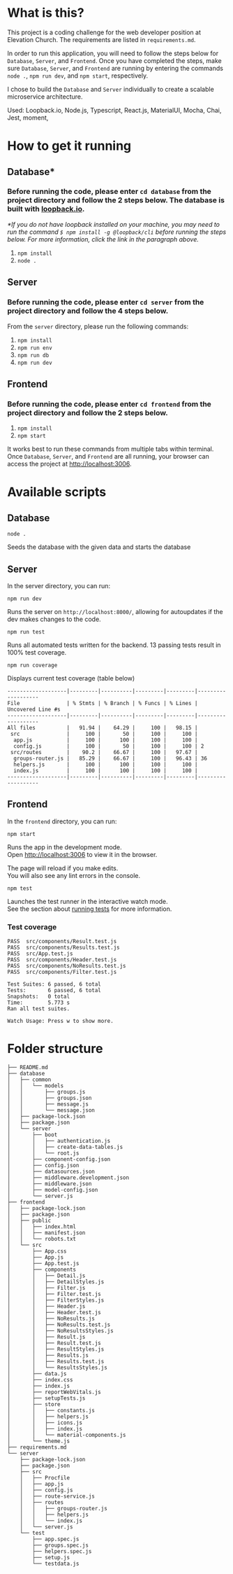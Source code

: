 # What is this?

This project is a coding challenge for the web developer position at Elevation Church. The requirements are listed in `requirements.md`.

In order to run this application, you will need to follow the steps below for `Database`, `Server`, and `Frontend`. Once you have completed the steps, make sure `Database`, `Server`, and `Frontend` are running by entering the commands `node .`, `npm run dev`, and `npm start`, respectively.

I chose to build the `Database` and `Server` individually to create a scalable microservice architecture.

Used: Loopback.io, Node.js, Typescript, React.js, MaterialUI, Mocha, Chai, Jest, moment, 

# How to get it running

## Database\*

### Before running the code, please enter `cd database` from the project directory and follow the 2 steps below. The database is built with [loopback.io](https://loopback.io/getting-started.html).


*\*If you do not have loopback installed on your machine, you may need to run the command `$ npm install -g @loopback/cli` before running the steps below. For more information, click the link in the paragraph above.*

1. `npm install`
2. `node .`

## Server

### Before running the code, please enter `cd server` from the project directory and follow the 4 steps below.

From the `server` directory, please run the following commands:

1. `npm install`
2. `npm run env`
3. `npm run db`
4. `npm run dev`

## Frontend

### Before running the code, please enter `cd frontend` from the project directory and follow the 2 steps below.

1. `npm install`
2. `npm start`

It works best to run these commands from multiple tabs within terminal. Once `Database`, `Server`, and `Frontend` are all running, your browser can access the project at [http://localhost:3006](http://localhost:3006).
# Available scripts

## Database

`node .`

Seeds the database with the given data and starts the database

## Server

In the server directory, you can run:

`npm run dev`

Runs the server on `http://localhost:8000/`, allowing for autoupdates if the dev makes changes to the code.

`npm run test`

Runs all automated tests written for the backend. 13 passing tests result in 100% test coverage.

`npm run coverage`

Displays current test coverage (table below)

```
-------------------|---------|----------|---------|---------|-------------------
File               | % Stmts | % Branch | % Funcs | % Lines | Uncovered Line #s
-------------------|---------|----------|---------|---------|-------------------
All files          |   91.94 |    64.29 |     100 |   98.15 |
 src               |     100 |       50 |     100 |     100 |
  app.js           |     100 |      100 |     100 |     100 |
  config.js        |     100 |       50 |     100 |     100 | 2
 src/routes        |    90.2 |    66.67 |     100 |   97.67 |
  groups-router.js |   85.29 |    66.67 |     100 |   96.43 | 36
  helpers.js       |     100 |      100 |     100 |     100 |
  index.js         |     100 |      100 |     100 |     100 |
-------------------|---------|----------|---------|---------|-------------------
```
## Frontend

In the `frontend` directory, you can run:

`npm start`

Runs the app in the development mode.\
Open [http://localhost:3006](http://localhost:3006) to view it in the browser.

The page will reload if you make edits.\
You will also see any lint errors in the console.

`npm test`

Launches the test runner in the interactive watch mode.\
See the section about [running tests](https://facebook.github.io/create-react-app/docs/running-tests) for more information.

### Test coverage

```
PASS  src/components/Result.test.js
PASS  src/components/Results.test.js
PASS  src/App.test.js
PASS  src/components/Header.test.js
PASS  src/components/NoResults.test.js
PASS  src/components/Filter.test.js

Test Suites: 6 passed, 6 total
Tests:       6 passed, 6 total
Snapshots:   0 total
Time:        5.773 s
Ran all test suites.

Watch Usage: Press w to show more.

```

# Folder structure

```
├── README.md
├── database
│   ├── common
│   │   └── models
│   │       ├── groups.js
│   │       ├── groups.json
│   │       ├── message.js
│   │       └── message.json
│   ├── package-lock.json
│   ├── package.json
│   └── server
│       ├── boot
│       │   ├── authentication.js
│       │   ├── create-data-tables.js
│       │   └── root.js
│       ├── component-config.json
│       ├── config.json
│       ├── datasources.json
│       ├── middleware.development.json
│       ├── middleware.json
│       ├── model-config.json
│       └── server.js
├── frontend
│   ├── package-lock.json
│   ├── package.json
│   ├── public
│   │   ├── index.html
│   │   ├── manifest.json
│   │   └── robots.txt
│   └── src
│       ├── App.css
│       ├── App.js
│       ├── App.test.js
│       ├── components
│       │   ├── Detail.js
│       │   ├── DetailStyles.js
│       │   ├── Filter.js
│       │   ├── Filter.test.js
│       │   ├── FilterStyles.js
│       │   ├── Header.js
│       │   ├── Header.test.js
│       │   ├── NoResults.js
│       │   ├── NoResults.test.js
│       │   ├── NoResultsStyles.js
│       │   ├── Result.js
│       │   ├── Result.test.js
│       │   ├── ResultStyles.js
│       │   ├── Results.js
│       │   ├── Results.test.js
│       │   └── ResultsStyles.js
│       ├── data.js
│       ├── index.css
│       ├── index.js
│       ├── reportWebVitals.js
│       ├── setupTests.js
│       ├── store
│       │   ├── constants.js
│       │   ├── helpers.js
│       │   ├── icons.js
│       │   ├── index.js
│       │   └── material-components.js
│       └── theme.js
├── requirements.md
└── server
    ├── package-lock.json
    ├── package.json
    ├── src
    │   ├── Procfile
    │   ├── app.js
    │   ├── config.js
    │   ├── route-service.js
    │   ├── routes
    │   │   ├── groups-router.js
    │   │   ├── helpers.js
    │   │   └── index.js
    │   └── server.js
    └── test
        ├── app.spec.js
        ├── groups.spec.js
        ├── helpers.spec.js
        ├── setup.js
        └── testdata.js
```
